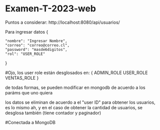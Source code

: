 # Examen-T-2023-web

Puntos a considerar:
http://localhost:8080/api/usuarios/

Para ingresar datos
{
    
    "nombre": "Ingresar Nombre",
    "correo": "correo@correo.cl",
    "password": "masde6digitos",
    "rol": "USER_ROLE"
}

#Ojo, los user role están desglosados en:
{
ADMIN_ROLE
USER_ROLE
VENTAS_ROLE
}

de todas formas, se pueden modificar en mongodb de acuerdo a los paráms que uno quiera

los datos se eliminan de acuerdo a el "user ID"
para obtener los usuarios, es lo mismo
ah, y en el caso de obtener la cantidad de usuarios, se desglosa también (tiene contador y paginador)

#Conectada a MongoDB

